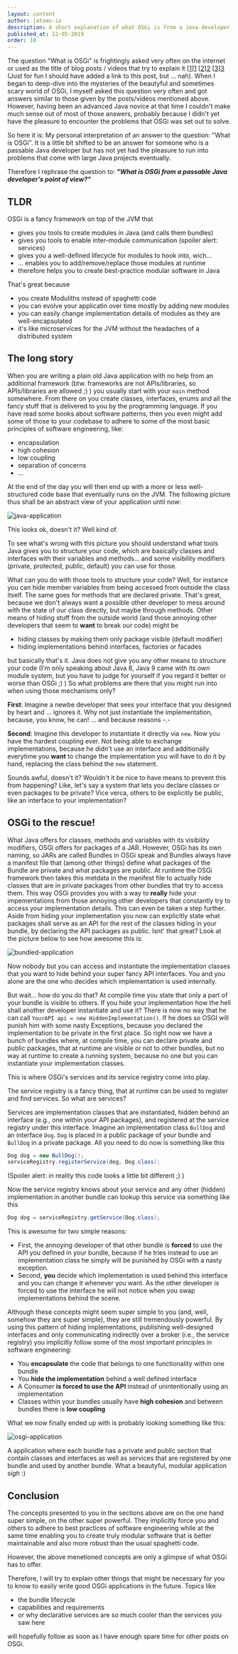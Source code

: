 ```yaml
---
layout: content
author: jatoms-io
description: A short explanation of what OSGi is from a Java developer's point of view.
published_at: 12-05-2019
order: 10
---
```


The question "What is OSGi" is frightingly asked very often on the internet or used as the title of blog posts / videos that try to explain it [[1]][1] [[2]][2] [[3]][3] (Just for fun I should have added a link to this post, but ... nah).
When I began to deep-dive into the mysteries of the beautyful and sometimes scary world of OSGi, I myself asked this question very often and got answers similar to those given by the posts/videos mentioned above.
However, having been an advanced Java novice at that time I couldn't make much sense out of most of those answers, probably because I didn't yet have the pleasure to encounter the problems that OSGi was set out to solve.

So here it is: My personal interpretation of an answer to the question: "What is OSGi". It is a little bit shifted to be an answer for someone who is a passable Java developer but has not yet had the pleasure to run into problems that come with large Java projects eventually.

Therefore I rephrase the question to: ***"What is OSGi from a passable Java developer's point of view?"***

## TLDR

OSGi is a fancy framework on top of the JVM that
* gives you tools to create modules in Java (and calls them bundles)
* gives you tools to enable inter-module communication (spoiler alert: services)
* gives you a well-defined lifecycle for modules to hook into, wich...
* ... enables you to add/remove/replace those modules at runtime
* therefore helps you to create best-practice modular software in Java

That's great because
* you create Moduliths instead of spaghetti code
* you can evolve your applicatin over time mostly by adding new modules
* you can easily change implementation details of modules as they are well-encapsulated
* it's like microservices for the JVM without the headaches of a distributed system

## The long story

When you are writing a plain old Java application with no help from an additional framework (btw. frameworks are not APIs/libraries, so APIs/libraries are allowed ;) ) you usually start with your `main` method somewhere.
From there on you create classes, interfaces, enums and all the fancy stuff that is delivered to you by the programming language. 
If you have read some books about software patterns, then you even might add some of those to your codebase to adhere to some of the most basic principles of software engineering, like:
* encapsulation
* high cohesion
* low coupling
* separation of concerns
* ...

At the end of the day you will then end up with a more or less well-structured code base that eventually runs on the JVM. 
The following picture thus shall be an abstract view of your application until now:

![java-application](images/java-application.png)

This looks ok, doesn't it? Well kind of. 

To see what's wrong with this picture you should understand what tools Java gives you to structure your code, which are basically classes and interfaces with their variables and methods... and some visibility modifiers (private, protected, public, default) you can use for those.

What can you do with those tools to structure your code?
Well, for instance you can hide member variables from being accessed from outside the class itself. 
The same goes for methods that are declared private. 
That's great, because we don't always want a possible other developer to mess around with the state of our class directly, but maybe through methods.
Other means of hiding stuff from the outside world (and those annoying other developers that seem to **want** to break our code) might be 
* hiding classes by making them only package visible (default modifier)
* hiding implementations behind interfaces, factories or facades

but basically that's it. 
Java does not give you any other means to structure your code (I'm only speaking about Java 8, Java 9 came with its own module system, but you have to judge for yourself if you regard it better or worse than OSGi ;) )
So what problems are there that you might run into when using those mechanisms only?

**First**: Imagine a newbe developer that sees your interface that you designed by heart and ... ignores it. Why not just instantiate the implementation, because, you know, he can! ... and because reasons -.-

**Second**: Imagine this developer to instantiate it directly via `new`. Now you have the hardest coupling ever.
Not being able to exchange implementations, because he didn't use an interface and additionally everytime you **want** to change the implementation you will have to do it by hand, replacing the class behind the `new` statement.

Sounds awful, doesn't it? Wouldn't it be nice to have means to prevent this from happening? 
Like, let's say a system that lets you declare classes or even packages to be private? 
Vice verca, others to be explicitly be public, like an interface to your implementation?

## OSGi to the rescue!

What Java offers for classes, methods and variables with its visibility modifiers, OSGi offers for packages of a JAR.
However, OSGi has its own naming, so JARs are called Bundles in OSGi speak and Bundles always have a manifest file that (among other things) define what packages of the Bundle are private and what packages are public.
At runtime the OSGi framework then takes this metdata in the manifest file to actually hide classes that are in private packages from other bundles that try to access them. 
This way OSGi provides you with a way to **really** hide your impementations from those annoying other developers that constantly try to access your implementation details. 
This can even be taken a step further. Aside from hiding your implementation you now can explicitly state what packages shall serve as an API for the rest of the classes hiding in your bundle, by declaring the API packages as public. 
Isnt' that great? Look at the picture below to see how awesome this is:

![bundled-application](images/bundled-application.png)

Now nobody but you can access and instantiate the implementation classes that you want to hide behind your super fancy API interfaces. 
You and you alone are the one who decides which implementation is used internally. 

But wait... how do you do that? At compile time you state that only a part of your bundle is visible to others. If you hide your implementation how the hell shall another developer instantiate and use it?
There is now no way that he can call `YourAPI api = new HiddenImplementation()`. If he does so OSGI will punish him with some nasty Exceptions, because you declared the implementation to be private in the first place.
So right now we have a bunch of bundles where, at compile time, you can declare private and public packages, that at runtime are visible or not to other bundles, but no way at runtime to create a running system, because no one but you can instantiate your implementation classes.

This is where OSGi's services and its service registry come into play.

The service registry is a fancy thing, that at runtime can be used to register and find services. 
So what are services?

Services are implementation classes that are instantiated, hidden behind an interface (e.g., one within your API packages), and registered at the service registry under this interface.
Imagine an implementation class `BullDog` and an interface `Dog`. `Dog` is placed in a public package of your bundle and `BullDog` in a private package. All you need to do now is something like this 

```java
Dog dog = new BullDog();
serviceRegistry.registerService(dog, Dog.class);
```

(Spoiler alert: in reality this code looks a little bit different ;) )

Now the service registry knows about your service and any other (hidden) implementation in another bundle can lookup this service via something like this 

```java 
Dog dog = serviceRegistry.getService(Dog.class);
```

This is awesome for two simple reasons: 
* First, the annoying developer of that other bundle is **forced** to use the API you defined in your bundle, because if he tries instead to use an implementation class he simply will be punished by OSGi with a nasty exception.
* Second, **you** decide which implementation is used behind this interface and you can change it whenever you want. As the other developer is forced to use the interface he will not notice when you swap implementations behind the scene.

Although these concepts might seem super simple to you (and, well, somehow they are super simple), they are still tremendously powerful. 
By using this pattern of hiding implementations, publishing well-designed interfaces and only communicating indirectly over a broker (i.e., the service registry) you implicitly follow some of the most important principles in software engineering:
* You **encapsulate** the code that belongs to one functionality within one bundle
* You **hide the implementation** behind a well defined interface
* A Consumer **is forced to use the API** instead of unintentionally using an implementation
* Classes within your bundles usually have **high cohesion** and between bundles there is **low coupling**

What we now finally ended up with is probably looking something like this:

![osgi-application](images/osgi-application.png)

A application where each bundle has a private and public section that contain classes and interfaces as well as services that are registered by one bundle and used by another bundle.
What a beautyful, modular application *sigh* :)


## Conclusion

The concepts presented to you in the sections above are on the one hand super simple, on the other super powerful.
They implicitly force you and others to adhere to best practices of software engineering while at the same time enabling you to create truly modular software that is better maintainable and also more robust than the usual spaghetti code.

However, the above menetioned concepts are only a glimpse of what OSGi has to offer.

Therefore, I will try to explain other things that might be necessary for you to know to easily write good OSGi applications in the future. Topics like

* the bundle lifecycle
* capabilities and requirements
* or why declarative services are so much cooler than the services you saw here

will hopefully follow as soon as I have enough spare time for other posts on OSGi.




[1]: https://www.quora.com/What-is-OSGi-and-its-purpose-in-simple-words
[2]: https://stackoverflow.com/questions/4578850/what-is-osgi-and-what-are-some-examples-of-its-use
[3]: https://vimeo.com/201054944